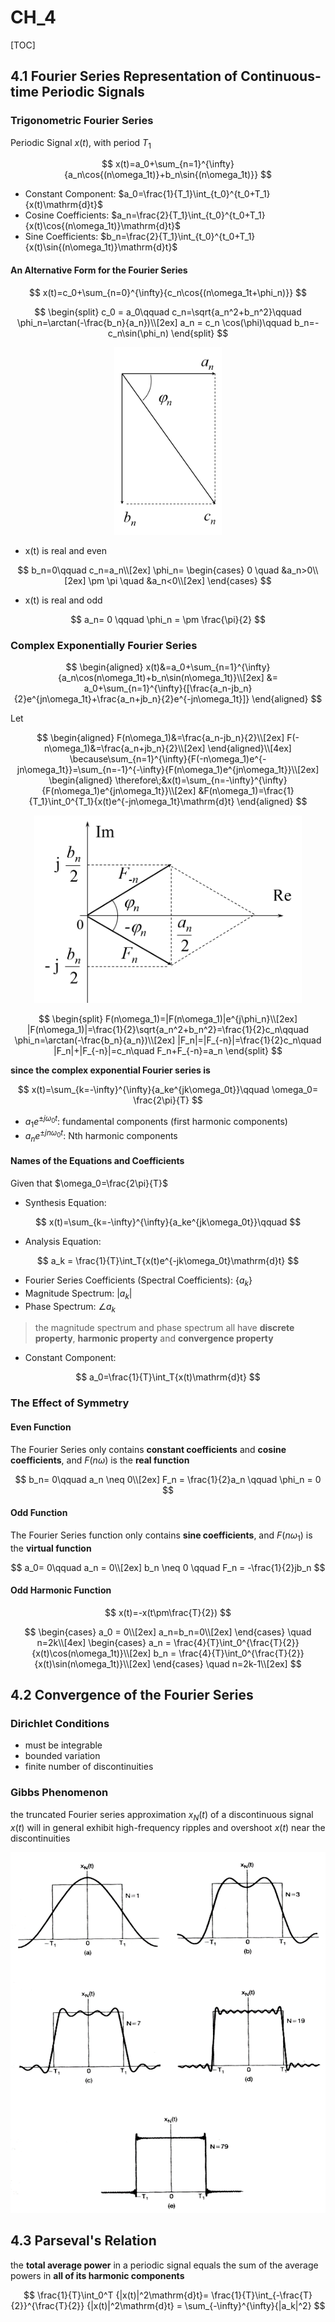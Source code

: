 # CH_4

[TOC]

## 4.1 Fourier Series Representation of Continuous-time Periodic Signals

### Trigonometric Fourier Series

Periodic Signal $x(t)$, with period $T_1$

$$
x(t)=a_0+\sum_{n=1}^{\infty}{a_n\cos{(n\omega_1t)}+b_n\sin{(n\omega_1t)}}
$$

- Constant Component: $a_0=\frac{1}{T_1}\int_{t_0}^{t_0+T_1}{x(t)\mathrm{d}t}$
- Cosine Coefficients: $a_n=\frac{2}{T_1}\int_{t_0}^{t_0+T_1}{x(t)\cos{(n\omega_1t)}\mathrm{d}t}$
- Sine Coefficients: $b_n=\frac{2}{T_1}\int_{t_0}^{t_0+T_1}{x(t)\sin{(n\omega_1t)}\mathrm{d}t}$

#### An Alternative Form for the Fourier Series

$$
x(t)=c_0+\sum_{n=0}^{\infty}{c_n\cos{(n\omega_1t+\phi_n)}}
$$

$$
\begin{split}
    c_0 = a_0\qquad c_n=\sqrt{a_n^2+b_n^2}\qquad \phi_n=\arctan(-\frac{b_n}{a_n})\\[2ex]
    a_n = c_n \cos(\phi)\qquad b_n=-c_n\sin(\phi_n)
\end{split}
$$

<div align=center><img height = 300 src = "./assets/Ch_4_figure_1.png"></div>

- x(t) is real and even

$$
b_n=0\qquad c_n=a_n\\[2ex]
\phi_n=
\begin{cases}
    0 \quad &a_n>0\\[2ex]
    \pm \pi \quad &a_n<0\\[2ex]
\end{cases}
$$

- x(t) is real and odd

$$
a_n= 0 \qquad \phi_n = \pm \frac{\pi}{2}
$$

### Complex Exponentially Fourier Series

$$
\begin{aligned}
x(t)&=a_0+\sum_{n=1}^{\infty}{a_n\cos(n\omega_1t)+b_n\sin(n\omega_1t)}\\[2ex]
    &= a_0+\sum_{n=1}^{\infty}{[\frac{a_n-jb_n}{2}e^{jn\omega_1t}+\frac{a_n+jb_n}{2}e^{-jn\omega_1t}]}
\end{aligned}
$$

Let 

$$
\begin{aligned}
    F(n\omega_1)&=\frac{a_n-jb_n}{2}\\[2ex]
    F(-n\omega_1)&=\frac{a_n+jb_n}{2}\\[2ex]
\end{aligned}\\[4ex]
\because\sum_{n=1}^{\infty}{F(-n\omega_1)e^{-jn\omega_1t}}=\sum_{n=-1}^{-\infty}{F(n\omega_1)e^{jn\omega_1t}}\\[2ex]
\begin{aligned}
    \therefore\;&x(t)=\sum_{n=-\infty}^{\infty}{F(n\omega_1)e^{jn\omega_1t}}\\[2ex]
    &F(n\omega_1)=\frac{1}{T_1}\int_0^{T_1}{x(t)e^{-jn\omega_1t}\mathrm{d}t}
\end{aligned}
$$

<div align=center><img height = 300 src = "./assets/Ch_4_figure_2.png"></div>

$$
\begin{split}
    F(n\omega_1)=|F(n\omega_1)|e^{j\phi_n}\\[2ex]
    |F(n\omega_1)|=\frac{1}{2}\sqrt{a_n^2+b_n^2}=\frac{1}{2}c_n\qquad \phi_n=\arctan(-\frac{b_n}{a_n})\\[2ex]
    |F_n|=|F_{-n}|=\frac{1}{2}c_n\quad |F_n|+|F_{-n}|=c_n\quad F_n+F_{-n}=a_n
\end{split}
$$

**since the complex exponential Fourier series is**

$$
x(t)=\sum_{k=-\infty}^{\infty}{a_ke^{jk\omega_0t}}\qquad \omega_0= \frac{2\pi}{T}
$$

- $a_1e^{\pm j\omega_0t}$: fundamental components (first harmonic components)
- $a_ne^{\pm jn\omega_0t}$: Nth harmonic components 

#### Names of the Equations and Coefficients

Given that $\omega_0=\frac{2\pi}{T}$

- Synthesis Equation:

$$
x(t)=\sum_{k=-\infty}^{\infty}{a_ke^{jk\omega_0t}}\qquad
$$

- Analysis Equation:

$$
    a_k = \frac{1}{T}\int_T{x(t)e^{-jk\omega_0t}\mathrm{d}t}
$$

- Fourier Series Coefficients (Spectral Coefficients): $\{a_k\}$
- Magnitude Spectrum: $|a_k|$
- Phase Spectrum: $\angle{a_k}$
> the magnitude spectrum and phase spectrum all have **discrete property**, **harmonic property** and **convergence property**
- Constant Component:
  
$$
a_0=\frac{1}{T}\int_T{x(t)\mathrm{d}t}
$$

### The Effect of Symmetry

#### Even Function

The Fourier Series only contains **constant coefficients** and **cosine coefficients**, and $F(n\omega)$ is the **real function**

$$
b_n= 0\qquad a_n \neq 0\\[2ex]
F_n = \frac{1}{2}a_n \qquad \phi_n = 0
$$

#### Odd Function

The Fourier Series function only contains **sine coefficients**, and $F(n\omega_1)$ is the **virtual function**

$$
a_0= 0\qquad a_n = 0\\[2ex]
b_n \neq 0 \qquad F_n = -\frac{1}{2}jb_n
$$

#### Odd Harmonic Function

$$
x(t)=-x(t\pm\frac{T}{2})
$$

$$
\begin{cases}
    a_0 = 0\\[2ex]
    a_n=b_n=0\\[2ex]
\end{cases}
\quad n=2k\\[4ex]
\begin{cases}
    a_n = \frac{4}{T}\int_0^{\frac{T}{2}}{x(t)\cos(n\omega_1t)}\\[2ex]
    b_n = \frac{4}{T}\int_0^{\frac{T}{2}}{x(t)\sin(n\omega_1t)}\\[2ex]
\end{cases}
\quad n=2k-1\\[2ex]
$$

## 4.2 Convergence of the Fourier Series

### Dirichlet Conditions

- must be integrable
- bounded variation
- finite number of discontinuities

### Gibbs Phenomenon

the truncated Fourier series approximation $x_N(t)$ of a discontinuous signal $x(t)$ will in general exhibit high-frequency ripples and overshoot $x(t)$ near the discontinuities

<div align = center><img src = "./assets/Ch_4_figure_3.png"></div>

## 4.3 Parseval's Relation

the **total average power** in a periodic signal equals the sum of the average powers in **all of its harmonic components**

$$
\frac{1}{T}\int_0^T {|x(t)|^2\mathrm{d}t}= \frac{1}{T}\int_{-\frac{T}{2}}^{\frac{T}{2}} {|x(t)|^2\mathrm{d}t} = \sum_{-\infty}^{\infty}{|a_k|^2}
$$